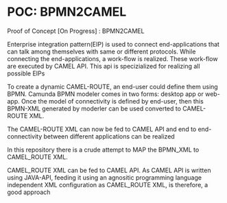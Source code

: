 # POC: BPMN2CAMEL
Proof of Concept [On Progress] : BPMN2CAMEL

Enterprise integration pattern(EIP) is used to connect end-applications that can talk among themselves with same or different protocols.
While connecting the end-applications, a work-flow is realized. These work-flow are executed by CAMEL API. This api is specizialized for realizing all possible EIPs

To create a dynamic CAMEL-ROUTE, an end-user could define them using BPMN. Camunda BPMN modeler comes in two forms: desktop app or web-app.
Once the model of connectivity is defined by end-user, then this BPMN-XML generated by moderler can be used converted to CAMEL-ROUTE XML. 

The CAMEL-ROUTE XML can now be fed to CAMEL API and end to end-connectivity between different applications can be realized

In this repository there is a crude attempt to MAP the BPMN_XML to CAMEL_ROUTE XML.

CAMEL_ROUTE XML can be fed to CAMEL API. As CAMEL API is written using JAVA-API, feeding it using an agnositic programming language independent XML configuration as CAMEL_ROUTE XML, is therefore, a good approach
 

